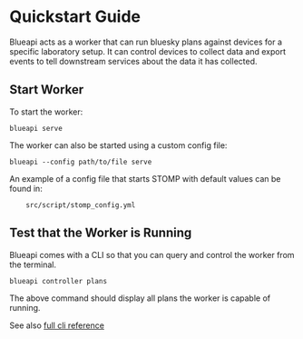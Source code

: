# Quickstart Guide

Blueapi acts as a worker that can run bluesky plans against devices for a specific
laboratory setup. It can control devices to collect data and export events to tell
downstream services about the data it has collected.

## Start Worker

To start the worker:

```
blueapi serve
```

The worker can also be started using a custom config file:

```
blueapi --config path/to/file serve
```

An example of a config file that starts STOMP with default values can be found in:

```
    src/script/stomp_config.yml
```

## Test that the Worker is Running

Blueapi comes with a CLI so that you can query and control the worker from the terminal.

```
blueapi controller plans
```

The above command should display all plans the worker is capable of running.



See also [full cli reference](../reference/cli.md)
